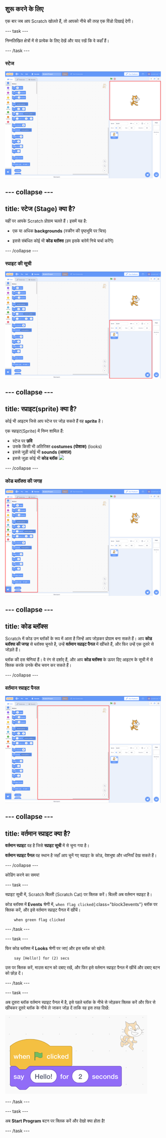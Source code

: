 ## शुरू करने के लिए

एक बार जब आप Scratch खोलते हैं, तो आपको नीचे की तरह एक विंडो दिखाई देगी।

\--- task \---

निम्नलिखित क्षेत्रों में से प्रत्येक के लिए देखें और याद रखें कि वे कहाँ हैं।

\--- /task \---

### स्टेज

![Scratch विंडो जिसमें स्टेज पर प्रकाश डाला गया](images/hlStage.png)

## \--- collapse \---

## title: स्टेज (Stage) क्या है?

यहीं पर आपके Scratch प्रोग्राम चलते हैं। इसमें यह है:

* एक या अधिक **backgrounds** \(स्क्रीन की पृष्ठभूमि पर चित्र\)

* इससे संबंधित कोई भी **कोड ब्लॉक्स** (हम इसके बारेमें निचे चर्चा करेंगे)

\--- /collapse \---

### स्प्राइट की सूची

![Scratch विंडो जिसमें स्प्राइट सूची को दिखाया है](images/hlSpriteList.png)

## \--- collapse \---

## title: स्प्राइट(sprite) क्या है?

कोई भी आइटम जिसे आप स्टेज पर जोड़ सकते हैं वह **sprite** है।

एक स्प्राइट(Sprite) में निम्न शामिल हैं:

* स्टेज पर **छवि**
* उसके किसी भी अतिरिक्त **costumes (पोशाक)** \(looks\)
* इससे जुड़ी कोई भी **sounds (आवाज़)**
* इससे जुड़ा कोई भी **कोड ब्लॉक** ![](images/setup2.png)

\--- /collapse \---

### कोड ब्लॉक्स की जगह

![कोड ब्लॉक जिसमें Scratch विंडो पर प्रकाश डाला गया](images/hlBlocksPalette.png)

## \--- collapse \---

## title: कोड ब्लॉक्स

Scratch में कोड उन ब्लॉकों के रूप में आता है जिन्हें आप जोड़कर प्रोग्राम बना सकते हैं। आप **कोड ब्लॉक्स की जगह** से ब्लॉक्स चुनते है, उन्हें **वर्तमान स्प्राइट पैनल** में खींचते हैं, और फिर उन्हें एक दूसरे से जोड़ते हैं।

ब्लॉक की दस श्रेणियां हैं। वे रंग से दर्शाए हैं, और आप **कोड ब्लॉक्स** के ऊपर दिए आइटम के सूची में से क्लिक करके उनके बीच चयन कर सकते हैं।

\--- /collapse \---

### वर्तमान स्प्राइट पैनल

![Scratch विंडो जिसमें वर्तमान स्प्राइट पैनल पर प्रकाश डाला गया है](images/hlCurrentSpritePanel.png)

## \--- collapse \---

## title: वर्तमान स्प्राइट क्या है?

**वर्तमान स्प्राइट** वह है जिसे **स्प्राइट सूची** में से चुना गया है।

**वर्तमान स्प्राइट पैनल** वह स्थान है जहाँ आप चुनें गए स्प्राइट के कोड, वेशभूषा और ध्वनियाँ देख सकते हैं।

\--- /collapse \---

कोडिंग करने का समय!

\--- task \---

स्प्राइट सूची में, Scratch बिल्ली (Scratch Cat) पर क्लिक करें। बिल्ली अब वर्तमान स्प्राइट है।

कोड ब्लॉक्स में **Events** श्रेणी में, `when flag clicked`{:class="block3events"} ब्लॉक पर क्लिक करें, और इसे वर्तमान स्प्राइट पैनल में खींचें।

```blocks3
    when green flag clicked
```

\--- /task \---

\--- task \---

फिर कोड ब्लॉक्स में **Looks** श्रेणी पर जाएं और इस ब्लॉक को खोजें:

```blocks3
    say [Hello!] for (2) secs
```

उस पर क्लिक करें, माउस बटन को दबाए रखें, और फिर इसे वर्तमान स्प्राइट पैनल में खींचें और दबाए बटन को छोड़ दें।

\--- /task \---

\--- task \---

अब दूसरा ब्लॉक वर्तमान स्प्राइट पैनल में है, इसे पहले ब्लॉक के नीचे से जोड़कर क्लिक करें और फिर से खींचकर दूसरे ब्लॉक के नीचे ले जाकर जोड़ दें ताकि वह इस तरह दिखें:

![](images/setup3.png)

\--- /task \---

\--- task \---

अब **Start Program** बटन पर क्लिक करें और देखो क्या होता है!

\--- /task \---